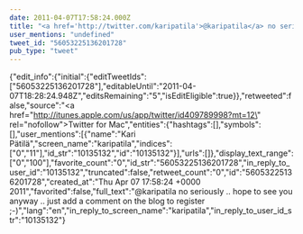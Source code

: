 ```yaml
---
date: 2011-04-07T17:58:24.000Z
title: "<a href='http://twitter.com/karipatila'>@karipatila</a> no seriously .. hope to see you anyway .. just add a comment on the blog to register ;-)″"
user_mentions: "undefined"
tweet_id: "56053225136201728"
pub_type: "tweet"
---
```

{"edit_info":{"initial":{"editTweetIds":["56053225136201728"],"editableUntil":"2011-04-07T18:28:24.948Z","editsRemaining":"5","isEditEligible":true}},"retweeted":false,"source":"<a href=\"http://itunes.apple.com/us/app/twitter/id409789998?mt=12\" rel=\"nofollow\">Twitter for Mac</a>","entities":{"hashtags":[],"symbols":[],"user_mentions":[{"name":"Kari Pätilä","screen_name":"karipatila","indices":["0","11"],"id_str":"10135132","id":"10135132"}],"urls":[]},"display_text_range":["0","100"],"favorite_count":"0","id_str":"56053225136201728","in_reply_to_user_id":"10135132","truncated":false,"retweet_count":"0","id":"56053225136201728","created_at":"Thu Apr 07 17:58:24 +0000 2011","favorited":false,"full_text":"@karipatila no seriously .. hope to see you anyway .. just add a comment on the blog to register ;-)","lang":"en","in_reply_to_screen_name":"karipatila","in_reply_to_user_id_str":"10135132"}
